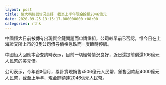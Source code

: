 ```yaml
---
layout: post
title: 恒大稱經營情況良好　截至上半年現金餘額2046億元
date: 2020-09-25 13:15:17.000000000 +08:00
categories: rthk
---
```


中國恒大日前被傳有出現資金鏈問題而申請重組，公司較早前已否認，惟今日在上海證交所上市的3隻公司債券價格急跌而一度臨時停牌。

中國恒大回應本台查詢時表示，目前一切經營情況良好，近日還提前償還106億元人民幣的美元債。

公司表示，今年首8個月，累計實現銷售4506億元人民幣，銷售回款超4000億元人民幣，截至上半年，現金餘額達2046億元人民幣。

